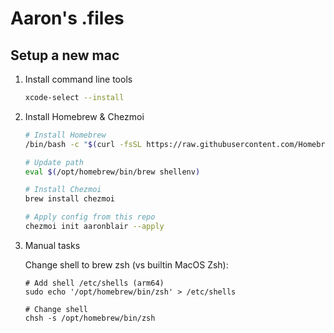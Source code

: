 # Aaron's .files

## Setup a new mac

1. Install command line tools

   ```sh
   xcode-select --install
   ```

2. Install Homebrew & Chezmoi

   ```sh
   # Install Homebrew
   /bin/bash -c "$(curl -fsSL https://raw.githubusercontent.com/Homebrew/install/HEAD/install.sh)"

   # Update path
   eval $(/opt/homebrew/bin/brew shellenv)

   # Install Chezmoi
   brew install chezmoi

   # Apply config from this repo
   chezmoi init aaronblair --apply
   ```

3. Manual tasks
   
   Change shell to brew zsh (vs builtin MacOS Zsh):
   ```
   # Add shell /etc/shells (arm64)
   sudo echo '/opt/homebrew/bin/zsh' > /etc/shells

   # Change shell
   chsh -s /opt/homebrew/bin/zsh
  
